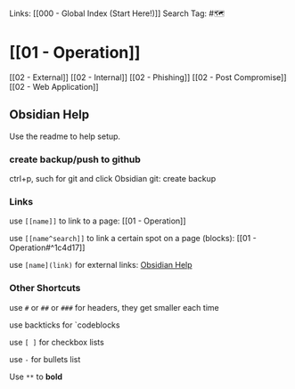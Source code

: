 Links: [[000 - Global Index (Start Here!)]]
Search Tag: #🗺 

# [[01 - Operation]]

[[02 - External]]
[[02 - Internal]]
[[02 - Phishing]]
[[02 - Post Compromise]]
[[02 - Web Application]]




## Obsidian Help
Use the readme to help setup.

### create backup/push to github

ctrl+p, such for git and click Obsidian git: create backup

### Links
use `[[name]]` to link to a page: [[01 - Operation]]

use `[[name^search]]` to link a certain spot on a page (blocks): [[01 - Operation#^1c4d17]]

use `[name](link)` for external links: [Obsidian Help](https://help.obsidian.md/How+to/Internal+link)

### Other Shortcuts
use `#` or `##` or `###` for headers, they get smaller each time

use backticks for `codeblocks

use `[ ]` for checkbox lists

use `-` for bullets list

Use `**` to **bold** 
